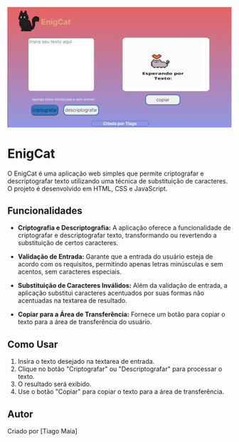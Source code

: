 ![Imagem de capa](https://github.com/Sirjames018/projeto-criptografia-a-salva--o/blob/master/Assets/imagem_2024-02-22_121039368.png)

# EnigCat

O EnigCat é uma aplicação web simples que permite criptografar e descriptografar texto utilizando uma técnica de substituição de caracteres. O projeto é desenvolvido em HTML, CSS e JavaScript.

## Funcionalidades

- **Criptografia e Descriptografia:** A aplicação oferece a funcionalidade de criptografar e descriptografar texto, transformando ou revertendo a substituição de certos caracteres.

- **Validação de Entrada:** Garante que a entrada do usuário esteja de acordo com os requisitos, permitindo apenas letras minúsculas e sem acentos, sem caracteres especiais.

- **Substituição de Caracteres Inválidos:** Além da validação de entrada, a aplicação substitui caracteres acentuados por suas formas não acentuadas na textarea de resultado.

- **Copiar para a Área de Transferência:** Fornece um botão para copiar o texto para a área de transferência do usuário.

## Como Usar

1. Insira o texto desejado na textarea de entrada.
2. Clique no botão "Criptografar" ou "Descriptografar" para processar o texto.
3. O resultado será exibido.
4. Use o botão "Copiar" para copiar o texto para a área de transferência.

## Autor

Criado por [Tiago Maia]
